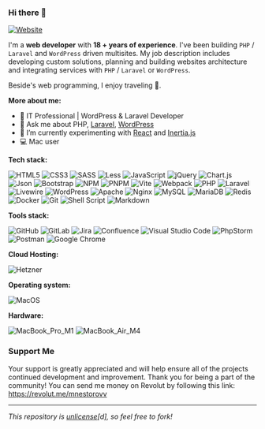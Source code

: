 ### Hi there 👋

<a href="#" target="_blank">![Website](https://img.shields.io/badge/website-000000?style=for-the-badge&logo=About.me&logoColor=white)</a> 

I'm а **web developer** with **18 + years of experience**. I've been building `PHP` / `Laravel` and `WordPress` driven multisites. My job description includes developing custom solutions, planning and building websites architecture and integrating services with `PHP` / `Laravel` or `WordPress`.

Beside's web programming, I enjoy traveling 🚀.

**More about me:**

- 💼 IT Professional | WordPress & Laravel Developer
- 💬 Ask me about PHP, [Laravel](https://laravel.com/), [WordPress](https://wordpress.org/)
- 🧪 I’m currently experimenting with [React](https://react.dev/) and [Inertia.js](https://inertiajs.com/)
- 💻 Mac user

<!--
- 🔭 On my free time I’m working on ...
- 🌱 I’m currently learning ...
- 👯 I’m looking to collaborate on ...
- 🤔 I’m looking for help with ...
- 📫 How to reach me: ...
- 😄 Pronouns: ...
- ⚡ Fun fact: I ❤️ my BMW ☺️
-->

**Tech stack:**

![HTML5](https://img.shields.io/badge/html5-%23E34F26.svg?style=for-the-badge&logo=html5&logoColor=white) ![CSS3](https://img.shields.io/badge/css3-%231572B6.svg?style=for-the-badge&logo=css3&logoColor=white)  ![SASS](https://img.shields.io/badge/SASS-hotpink.svg?style=for-the-badge&logo=SASS&logoColor=white) ![Less](https://img.shields.io/badge/less-2B4C80?style=for-the-badge&logo=less&logoColor=white) ![JavaScript](https://img.shields.io/badge/javascript-%23323330.svg?style=for-the-badge&logo=javascript&logoColor=%23F7DF1E) ![jQuery](https://img.shields.io/badge/jquery-%230769AD.svg?style=for-the-badge&logo=jquery&logoColor=white) ![Chart.js](https://img.shields.io/badge/chart.js-F5788D.svg?style=for-the-badge&logo=chart.js&logoColor=white) ![Json](https://img.shields.io/badge/json-5E5C5C?style=for-the-badge&logo=json&logoColor=white) ![Bootstrap](https://img.shields.io/badge/bootstrap-%23563D7C.svg?style=for-the-badge&logo=bootstrap&logoColor=white)
![NPM](https://img.shields.io/badge/NPM-%23CB3837.svg?style=for-the-badge&logo=npm&logoColor=white) ![PNPM](https://img.shields.io/badge/pnpm-%23F69220.svg?style=for-the-badge&logo=pnpm&logoColor=white)
![Vite](https://img.shields.io/badge/Vite-%23646CFF.svg?style=for-the-badge&logo=vite&logoColor=white) ![Webpack](https://img.shields.io/badge/webpack-%238DD6F9.svg?style=for-the-badge&logo=webpack&logoColor=black) ![PHP](https://img.shields.io/badge/php-%23777BB4.svg?style=for-the-badge&logo=php&logoColor=white) ![Laravel](https://img.shields.io/badge/laravel-%23FF2D20.svg?style=for-the-badge&logo=laravel&logoColor=white) ![Livewire](https://img.shields.io/badge/livewire-4e56a6?style=for-the-badge&logo=livewire&logoColor=white) ![WordPress](https://img.shields.io/badge/WordPress-%23117AC9.svg?style=for-the-badge&logo=WordPress&logoColor=white) ![Apache](https://img.shields.io/badge/apache-%23D42029.svg?style=for-the-badge&logo=apache&logoColor=white) ![Nginx](https://img.shields.io/badge/nginx-%23009639.svg?style=for-the-badge&logo=nginx&logoColor=white) ![MySQL](https://img.shields.io/badge/mysql-%2300f.svg?style=for-the-badge&logo=mysql&logoColor=white) ![MariaDB](https://img.shields.io/badge/MariaDB-003545?style=for-the-badge&logo=mariadb&logoColor=white) ![Redis](https://img.shields.io/badge/redis-%23DD0031.svg?style=for-the-badge&logo=redis&logoColor=white) ![Docker](https://img.shields.io/badge/docker-%230db7ed.svg?style=for-the-badge&logo=docker&logoColor=white) ![Git](https://img.shields.io/badge/git-%23F05033.svg?style=for-the-badge&logo=git&logoColor=white) ![Shell Script](https://img.shields.io/badge/shell_script-%23121011.svg?style=for-the-badge&logo=gnu-bash&logoColor=white) ![Markdown](https://img.shields.io/badge/markdown-%23000000.svg?style=for-the-badge&logo=markdown&logoColor=white) 

**Tools stack:**

![GitHub](https://img.shields.io/badge/github-%23121011.svg?style=for-the-badge&logo=github&logoColor=white) ![GitLab](https://img.shields.io/badge/GitLab-%23FC6D26.svg?style=for-the-badge&logo=gitlab&logoColor=white)
 ![Jira](https://img.shields.io/badge/jira-%230A0FFF.svg?style=for-the-badge&logo=jira&logoColor=white) ![Confluence](https://img.shields.io/badge/confluence-%23172BF4.svg?style=for-the-badge&logo=confluence&logoColor=white) ![Visual Studio Code](https://img.shields.io/badge/Visual%20Studio%20Code-0078d7.svg?style=for-the-badge&logo=visual-studio-code&logoColor=white) ![PhpStorm](https://img.shields.io/badge/phpstorm-143?style=for-the-badge&logo=phpstorm&logoColor=black&color=black&labelColor=darkorchid) ![Postman](https://img.shields.io/badge/Postman-FF6C37?style=for-the-badge&logo=postman&logoColor=white) ![Google Chrome](https://img.shields.io/badge/Google%20Chrome-4285F4?style=for-the-badge&logo=GoogleChrome&logoColor=white)

**Cloud Hosting:**

![Hetzner](https://img.shields.io/badge/Hetzner-D50C2D?style=for-the-badge&logo=hetzner&logoColor=white) 

**Operating system:**

![MacOS](https://img.shields.io/badge/macOS-000000?style=for-the-badge&logo=apple&logoColor=white)

**Hardware:**

![MacBook_Pro_M1](https://img.shields.io/badge/MacBook%20Pro%20M1-999999?style=for-the-badge&logo=apple&logoColor=white) 
![MacBook_Air_M4](https://img.shields.io/badge/MacBook%20Air%20M4-333333?style=for-the-badge&logo=apple&logoColor=white)

### Support Me

Your support is greatly appreciated and will help ensure all of the projects continued development and improvement. Thank you for being a part of the community!
You can send me money on Revolut by following this link: https://revolut.me/mnestorovv

---

_This repository is [unlicense](https://choosealicense.com/licenses/unlicense/)[d], so feel free to fork!_
